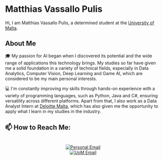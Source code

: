 # Matthias Vassallo Pulis
<p>Hi, I am Matthias Vassallo Pulis, a determined student at the <a href="https://www.um.edu.mt/" target="_blank">University of Malta</a>.</p>

## About Me
<p>🎓 My passion for AI began when I discovered its potential and the wide range of applications this technology brings. My studies so far have given me a solid foundation in a variety of technical fields, especially in Data Analytics, Computer Vision, Deep Learning and Game AI, which are considered to be my main personal interests.</p>

<p>💻 I'm constantly improving my skills through hands-on experience with a variety of programming languages, such as Python, Java and C#, ensuring versatility across different platforms. Apart from that, I also work as a Data Analyst Intern at <a href="https://www.deloitte.com/mt/en.html" target="_blank">Deloitte Malta</a>, which has also given me the opportunity to apply what I learn in my studies in the industry.</p>

## 📫 How to Reach Me:

<div align="center">
    <br>
    <a href="mailto:mvassallopulis@gmail.com">
        <img src="https://img.shields.io/badge/Personal Email-mvassallopulis@gmail.com-red?style=for-the-badge&logo=gmail&logoColor=white" alt="Personal Email">
    </a>
    <br>
    <a href="mailto:matthias.vassallo-pulis.22@um.edu.mt">
        <img src="https://img.shields.io/badge/UOM Email-mvass0070@um.edu.mt-red?style=for-the-badge&logo=gmail&logoColor=white" alt="UoM Email">
    </a>
</div>

<!--
**Matthias-VP-UoM/Matthias-VP-UoM** is a ✨ _special_ ✨ repository because its `README.md` (this file) appears on your GitHub profile.

Here are some ideas to get you started:

- 🔭 I’m currently working on ...
- 🌱 I’m currently learning ...
- 👯 I’m looking to collaborate on ...
- 🤔 I’m looking for help with ...
- 💬 Ask me about ...
- 📫 How to reach me: ...
- 😄 Pronouns: ...
- ⚡ Fun fact: ...
-->
